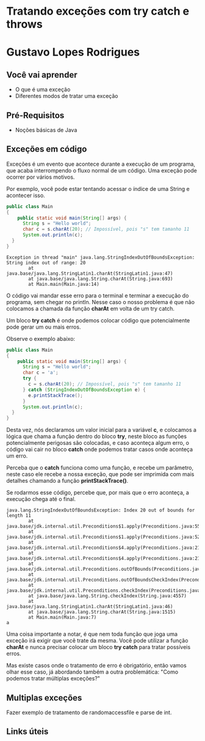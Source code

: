 # Tratando exceções com try catch e throws

# Gustavo Lopes Rodrigues 

## Você vai aprender

- O que é uma exceção
- Diferentes modos de tratar uma exceção

## Pré-Requisitos

- Noções básicas de Java

## Exceções em código

Exceções é um evento que acontece durante a execução de um programa, que 
acaba interrompendo o fluxo normal de um código. Uma exceção pode ocorrer por vários motivos. 

Por exemplo, você pode estar tentando acessar o índice de uma String e acontecer isso.

```java
public class Main
{
	public static void main(String[] args) {
      String s = "Hello world";
      char c = s.charAt(20); // Impossível, pois "s" tem tamanho 11
      System.out.println(c);
  }
}
```

```
Exception in thread "main" java.lang.StringIndexOutOfBoundsException: String index out of range: 20
        at java.base/java.lang.StringLatin1.charAt(StringLatin1.java:47)
        at java.base/java.lang.String.charAt(String.java:693)
        at Main.main(Main.java:14)
``` 

O código vai mandar esse erro para o terminal e terminar a execução do programa, sem chegar no 
println. Nesse caso o nosso problema é que não colocamos a chamada da função **charAt** em volta
de um try catch.

Um bloco **try catch** é onde podemos colocar código que potencialmente pode gerar um ou mais erros.

Observe o exemplo abaixo:

```java
public class Main
{
	public static void main(String[] args) {
      String s = "Hello world";
      char c = 'a';
      try {
        c = s.charAt(20); // Impossível, pois "s" tem tamanho 11
      } catch (StringIndexOutOfBoundsException e) {
        e.printStackTrace();
      }
      System.out.println(c);
  }
}
```

Desta vez, nós declaramos um valor inicial para a variável **c**, e colocamos a lógica que chama a função 
dentro do bloco **try**, neste bloco as funções potencialmente perigosas são colocadas, e caso aconteça 
algum erro, o código vai cair no bloco **catch** onde podemos tratar casos onde aconteça um erro.

Perceba que o **catch** funciona como uma função, e recebe um parâmetro, neste caso ele recebe a nossa exceção, que 
pode ser imprimida com mais detalhes chamando a função **printStackTrace()**. 

Se rodarmos esse código, percebe que, por mais que o erro aconteça, a execução chega até o final.

```
java.lang.StringIndexOutOfBoundsException: Index 20 out of bounds for length 11
        at java.base/jdk.internal.util.Preconditions$1.apply(Preconditions.java:55)
        at java.base/jdk.internal.util.Preconditions$1.apply(Preconditions.java:52)
        at java.base/jdk.internal.util.Preconditions$4.apply(Preconditions.java:213)
        at java.base/jdk.internal.util.Preconditions$4.apply(Preconditions.java:210)
        at java.base/jdk.internal.util.Preconditions.outOfBounds(Preconditions.java:98)
        at java.base/jdk.internal.util.Preconditions.outOfBoundsCheckIndex(Preconditions.java:106)
        at java.base/jdk.internal.util.Preconditions.checkIndex(Preconditions.java:302)
        at java.base/java.lang.String.checkIndex(String.java:4557)
        at java.base/java.lang.StringLatin1.charAt(StringLatin1.java:46)
        at java.base/java.lang.String.charAt(String.java:1515)
        at Main.main(Main.java:7)
a
```

Uma coisa importante a notar, é que nem toda função que joga uma exceção irá exigir que você trate
da mesma. Você pode utilizar a função **charAt** e nunca precisar colocar um bloco **try catch** para
tratar possíveis erros.

Mas existe casos onde o tratamento de erro é obrigatório, então vamos olhar esse caso, já abordando também
a outra problemática: "Como podemos tratar múltiplas exceções?"

## Multiplas exceções

Fazer exemplo de tratamento de randomaccessfile e parse de int.

## Links úteis
